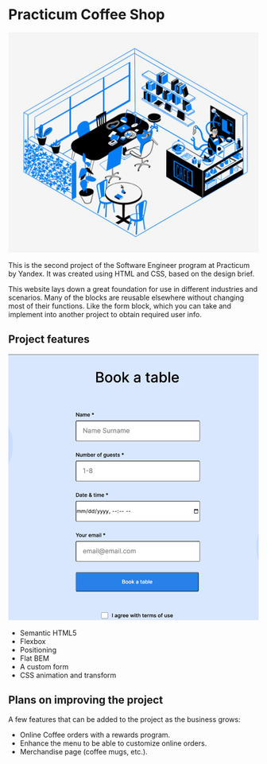 # Practicum Coffee Shop

![alttext](./Images/inside_coffee_shop.png)

This is the second project of the Software Engineer program at Practicum by Yandex. It was created using HTML and CSS, based on the design brief.

This website lays down a great foundation for use in different industries and scenarios. Many of the blocks are reusable elsewhere without changing most of their functions. Like the form block, which you can take and implement into another project to obtain required user info.

## Project features

![alttext](./Images/book_a_table.PNG)

- Semantic HTML5
- Flexbox
- Positioning
- Flat BEM
- A custom form
- CSS animation and transform

## Plans on improving the project

A few features that can be added to the project as the business grows:

- Online Coffee orders with a rewards program.
- Enhance the menu to be able to customize online orders.
- Merchandise page (coffee mugs, etc.).
